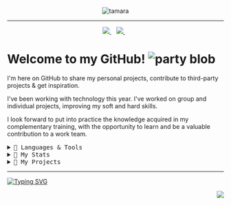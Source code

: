 <!--START_SECTION:waka-->
<!--END_SECTION:waka-->

<div align="center" display="grid">

<img align="center"  src= "https://res.cloudinary.com/dfbxjt69z/image/upload/v1665578284/The_Bonfire_Diaries_Video_q08e4u.gif" alt= "tamara"/>
</div>

----
<p align='center'>
<a href="https://www.linkedin.com/in/tamara-frazzetta/">
    <img src="https://img.shields.io/badge/linkedin-%230077B5.svg?&style=flat&logo=linkedin&logoColor=white" />
  </a>&nbsp;&nbsp;
   
  <a href="https://twitter.com/TamaraaDev">
    <img src="https://img.shields.io/badge/twitter-%231DA1F2.svg?&style=flat&logo=twitter&logoColor=white" />        
  </a>&nbsp;&nbsp;
</p>

# Welcome to my GitHub! <img width="30" src="https://emojis.slackmojis.com/emojis/images/1593555389/9579/blob_excited.gif?1593555389" alt="party blob" />

<p>I'm here on GitHub to share my personal projects, contribute to third-party projects & get inspiration. 

I've been working with technology this year. I've worked on group and individual projects, improving my soft and hard skills.


</p>

I look forward to put into practice the knowledge acquired in my complementary training, with the opportunity to learn and be a valuable contribution to a work team.








<details>
    <summary><samp> 💛 Languages & Tools</samp> </summary>
     <p align="left"> 
    <a href="https://www.w3.org/html/" target="_blank"> <img src="https://raw.githubusercontent.com/devicons/devicon/master/icons/html5/html5-original-wordmark.svg" alt="html5" width="40" height="40"/> </a> 
    <a href="https://www.w3schools.com/css/" target="_blank"> <img src="https://raw.githubusercontent.com/devicons/devicon/master/icons/css3/css3-original-wordmark.svg" alt="css3" width="40" height="40"/> </a> 
    <a href="https://developer.mozilla.org/en-US/docs/Web/JavaScript" target="_blank"> <img src="https://raw.githubusercontent.com/devicons/devicon/master/icons/javascript/javascript-original.svg" alt="javascript" width="40" height="40"/> </a> 
    <a href="https://expressjs.com" target="_blank"> <img src="https://raw.githubusercontent.com/devicons/devicon/master/icons/express/express-original-wordmark.svg" alt="express" width="40" height="40"/> </a> 
    <a href="https://firebase.google.com/" target="_blank"> <img src="https://www.vectorlogo.zone/logos/firebase/firebase-icon.svg" alt="firebase" width="40" height="40"/> </a> 
    <a href="https://git-scm.com/" target="_blank"> <img src="https://www.vectorlogo.zone/logos/git-scm/git-scm-icon.svg" alt="git" width="40" height="40"/> </a> 
    <a href="https://nodejs.org" target="_blank"> <img src="https://raw.githubusercontent.com/devicons/devicon/master/icons/nodejs/nodejs-original-wordmark.svg" alt="nodejs" width="40" height="40"/> </a> 
    <a href="https://www.postgresql.org" target="_blank"> <img src="https://raw.githubusercontent.com/devicons/devicon/master/icons/postgresql/postgresql-original-wordmark.svg" alt="postgresql" width="40" height="40"/> </a> 
    <a href="https://postman.com" target="_blank"> <img src="https://www.vectorlogo.zone/logos/getpostman/getpostman-icon.svg" alt="postman" width="40" height="40"/> </a> 
    <a href="https://reactjs.org/" target="_blank"> <img src="https://raw.githubusercontent.com/devicons/devicon/master/icons/react/react-original-wordmark.svg" alt="react" width="40" height="40"/> </a> 
    <a href="https://reactnative.dev/" target="_blank"> <img src="https://reactnative.dev/img/header_logo.svg" alt="reactnative" width="40" height="40"/> </a> 
    <a href="https://redux.js.org" target="_blank"> <img src="https://raw.githubusercontent.com/devicons/devicon/master/icons/redux/redux-original.svg" alt="redux" width="40" height="40"/> </a> 
    <a href="https://tailwindcss.com/" target="_blank"> <img src="https://www.vectorlogo.zone/logos/tailwindcss/tailwindcss-icon.svg" alt="tailwind" width="40" height="40"/> </a> 
    <a href="https://www.typescriptlang.org/" target="_blank" rel="noreferrer"> <img src="https://raw.githubusercontent.com/devicons/devicon/master/icons/typescript/typescript-original.svg" alt="typescript" width="40" height="40"/> </a>
    </p>
</details>


<details>
    <summary> <samp>💛 My Stats</samp></summary>
        <p>
            <br>
            <!-- Activity Widget -->
            <img alt="Tamara Antonella's GitHub Stats"
                    src="https://github-readme-stats.vercel.app/api/top-langs/?username=tamaraantonella&layout=compact&theme=slateorange" />
            <br>
        </p>
        <a href = "https://www.codewars.com/users/tamaraantonella"><img src="https://www.codewars.com/users/tamaraantonella/badges/small"></a>
        
</details>



<details>
    <summary> <samp>💛 My Projects</samp></summary>
        <p>
         <br>
        FOODY APP - IP @SoyHenry Bootcamp - <a href="https://foody-app-indol.vercel.app/">Link to Website</a>
       </p> 
        <p>  
            <!-- Projects -->
            <a href="https://github.com/tamaraantonella/PI-food-tamara">
            <img alt="Tamara Antonella's GitHub PROJECT"
                    src="https://github-readme-stats.vercel.app/api/pin/?username=tamaraantonella&repo=PI-food-tamara&theme=apprentice" />
            </a>
            <br>
        </p>
        <p>
         <br>
        MASCOTAPP - FP @SoyHenry Bootcamp - <a href="https://mascotapps.vercel.app/">Link to Website</a>  
       </p> 
        <p>  
            <!-- Projects -->
            <a href="https://github.com/laureanomarenco/mascotapps-front">
            <img alt="Tamara Antonella's GitHub PROJECT"
                    src="https://github-readme-stats.vercel.app/api/pin/?username=laureanomarenco&repo=mascotapps-front&theme=apprentice" />  
            </a>
            <br>
        </p>
        <p>  
            <!-- Projects -->
            <a href="https://github.com/laureanomarenco/mascotapps-back">
            <img alt="Tamara Antonella's GitHub PROJECT"
                    src="https://github-readme-stats.vercel.app/api/pin/?username=laureanomarenco&repo=mascotapps-back&theme=apprentice" />
            </a>
            <br>
        </p>
        
       
        
</details>

-------


<div >
    <a href="https://git.io/typing-svg"><img src="https://readme-typing-svg.demolab.com?font=Fira+Code&pause=1000&color=F7C63D&width=435&lines=Thanks+for+your+visit+!" alt="Typing SVG" /></a>
</div>

<div align="right">

![](https://komarev.com/ghpvc/?username=tamaraantonella&color=ff69b4)

</div>

